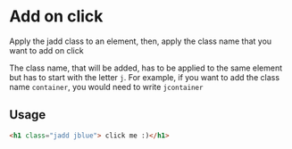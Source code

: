 # Add on click

Apply the jadd class to an element, then, apply the class name that you want to add on click

The class name, that will be added, has to be applied to the same element but has to start with the letter `j`. For example, if you want to add the class name `container`, you would need to write `jcontainer`

## Usage

```html
<h1 class="jadd jblue"> click me :)</h1>
```
